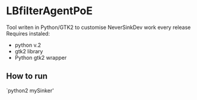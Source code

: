 # LBfilterAgentPoE
Tool writen in Python/GTK2 to customise NeverSinkDev work every release
Requires instaled:
- python v.2
- gtk2 library
- Python gtk2 wrapper

## How to run
`python2 mySinker'
